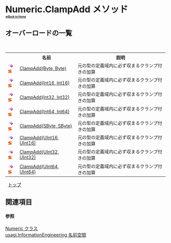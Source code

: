 # Numeric.ClampAdd メソッド <div style="font-size:30%"><a href="https://github.com/usagi/usagi.cs/blob/master/docs/Home.md">≪Back to Home</a></div> 


## オーバーロードの一覧
&nbsp;<table><tr><th></th><th>名前</th><th>説明</th></tr><tr><td>![Public メソッド](media/pubmethod.gif "Public メソッド")![静的メンバー](media/static.gif "静的メンバー")</td><td><a href="M_usagi_InformationEngineering_Numeric_ClampAdd.md">ClampAdd(Byte, Byte)</a></td><td>
元の型の定義域内に必ず収まるクランプ付きの加算</td></tr><tr><td>![Public メソッド](media/pubmethod.gif "Public メソッド")![静的メンバー](media/static.gif "静的メンバー")</td><td><a href="M_usagi_InformationEngineering_Numeric_ClampAdd_1.md">ClampAdd(Int16, Int16)</a></td><td>
元の型の定義域内に必ず収まるクランプ付きの加算</td></tr><tr><td>![Public メソッド](media/pubmethod.gif "Public メソッド")![静的メンバー](media/static.gif "静的メンバー")</td><td><a href="M_usagi_InformationEngineering_Numeric_ClampAdd_2.md">ClampAdd(Int32, Int32)</a></td><td>
元の型の定義域内に必ず収まるクランプ付きの加算</td></tr><tr><td>![Public メソッド](media/pubmethod.gif "Public メソッド")![静的メンバー](media/static.gif "静的メンバー")</td><td><a href="M_usagi_InformationEngineering_Numeric_ClampAdd_3.md">ClampAdd(Int64, Int64)</a></td><td>
元の型の定義域内に必ず収まるクランプ付きの加算</td></tr><tr><td>![Public メソッド](media/pubmethod.gif "Public メソッド")![静的メンバー](media/static.gif "静的メンバー")</td><td><a href="M_usagi_InformationEngineering_Numeric_ClampAdd_4.md">ClampAdd(SByte, SByte)</a></td><td>
元の型の定義域内に必ず収まるクランプ付きの加算</td></tr><tr><td>![Public メソッド](media/pubmethod.gif "Public メソッド")![静的メンバー](media/static.gif "静的メンバー")</td><td><a href="M_usagi_InformationEngineering_Numeric_ClampAdd_5.md">ClampAdd(UInt16, UInt16)</a></td><td>
元の型の定義域内に必ず収まるクランプ付きの加算</td></tr><tr><td>![Public メソッド](media/pubmethod.gif "Public メソッド")![静的メンバー](media/static.gif "静的メンバー")</td><td><a href="M_usagi_InformationEngineering_Numeric_ClampAdd_6.md">ClampAdd(UInt32, UInt32)</a></td><td>
元の型の定義域内に必ず収まるクランプ付きの加算</td></tr><tr><td>![Public メソッド](media/pubmethod.gif "Public メソッド")![静的メンバー](media/static.gif "静的メンバー")</td><td><a href="M_usagi_InformationEngineering_Numeric_ClampAdd_7.md">ClampAdd(UInt64, UInt64)</a></td><td>
元の型の定義域内に必ず収まるクランプ付きの加算</td></tr></table>&nbsp;
<a href="#numeric.clampadd-メソッド">トップ</a>

## 関連項目


#### 参照
<a href="T_usagi_InformationEngineering_Numeric.md">Numeric クラス</a><br /><a href="N_usagi_InformationEngineering.md">usagi.InformationEngineering 名前空間</a><br />